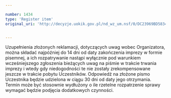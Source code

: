 ```yaml
---

number: 1434
type: 'Register item'
original_uri: 'http://decyzje.uokik.gov.pl/nd_wz_um.nsf/0/DC23969BD5834751C125746600375225?OpenDocument'


---
```


Uzupełnienia  złożonych reklamacji, dotyczących uwag wobec Organizatora, można składać najpóźniej do 14 dni od daty zakończenia imprezy w formie pisemnej, a ich rozpatrywanie nastąpi wyłącznie pod warunkiem wcześniejszego zgłoszenia bieżących uwag na piśmie w trakcie trwania imprezy i wtedy gdy niedogodności te nie zostały zrekompensowane jeszcze w trakcie pobytu Uczestników. Odpowiedź na złożone pismo Uczestnika będzie udzielona w ciągu 30 dni od daty jego otrzymania. Termin może być stosownie wydłużony o ile rzetelne rozpatrzenie sprawy wymagać będzie podjęcia dodatkowych czynności. 
